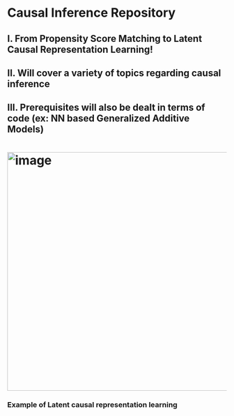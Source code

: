 # Causal Inference Repository

## I. From Propensity Score Matching to Latent Causal Representation Learning!

## II. Will cover a variety of topics regarding causal inference
## III. Prerequisites will also be dealt in terms of code (ex: NN based Generalized Additive Models)


# <img width="1111" height="548" alt="image" src="https://github.com/user-attachments/assets/46fb7db0-d407-4c15-b960-5db8c6c0fdff" />
### Example of Latent causal representation learning
